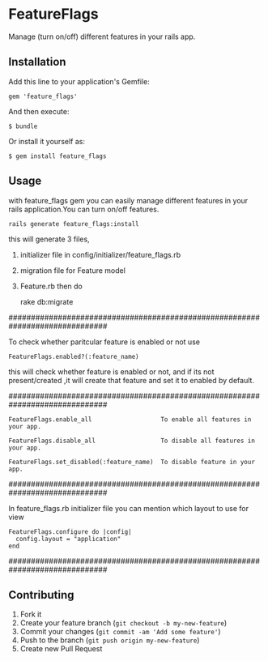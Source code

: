 # FeatureFlags

Manage (turn on/off) different features in your rails app.

## Installation

Add this line to your application's Gemfile:

    gem 'feature_flags'

And then execute:

    $ bundle

Or install it yourself as:

    $ gem install feature_flags

## Usage

with feature_flags gem you can easily manage different features in your rails application.You can turn on/off features.


    rails generate feature_flags:install

this will generate 3 files,
1) initializer file in config/initializer/feature_flags.rb
2) migration file for Feature model
3) Feature.rb 
then do 
    
    rake db:migrate
    
##############################################################################

To check whether paritcular feature is enabled or not use

    FeatureFlags.enabled?(:feature_name)

this will check whether feature is enabled or not, and if its not present/created ,it will create that feature and set it to enabled by default.

##############################################################################

    FeatureFlags.enable_all                   To enable all features in your app.

    FeatureFlags.disable_all                  To disable all features in your app.

    FeatureFlags.set_disabled(:feature_name)  To disable feature in your app.
    

##############################################################################

In feature_flags.rb initializer file you can mention which layout to use for view

    FeatureFlags.configure do |config|
      config.layout = "application" 
    end
    
##############################################################################

## Contributing

1. Fork it
2. Create your feature branch (`git checkout -b my-new-feature`)
3. Commit your changes (`git commit -am 'Add some feature'`)
4. Push to the branch (`git push origin my-new-feature`)
5. Create new Pull Request
